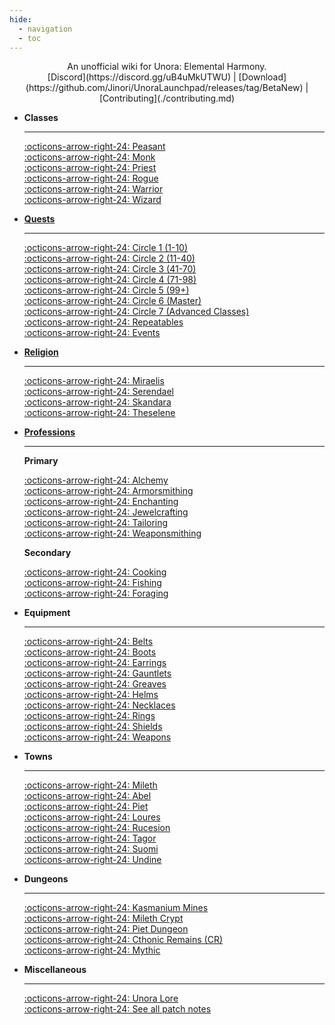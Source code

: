 ```yaml
---
hide:
  - navigation
  - toc
---
```

<style>
  .md-typeset h1,
  .md-content__button {
    display: none;
  }
</style>

<center>
An unofficial wiki for Unora: Elemental Harmony.<br>
[Discord](https://discord.gg/uB4uMkUTWU) | [Download](https://github.com/Jinori/UnoraLaunchpad/releases/tag/BetaNew) | [Contributing](./contributing.md)
</center>

<div class="grid cards" markdown>

-   __Classes__

    ---

    [:octicons-arrow-right-24: Peasant](./classes/peasant.md)<br>
    [:octicons-arrow-right-24: Monk](./classes/monk.md)<br>
    [:octicons-arrow-right-24: Priest](./classes/priest.md)<br>
    [:octicons-arrow-right-24: Rogue](./classes/rogue.md)<br>
    [:octicons-arrow-right-24: Warrior](./classes/warrior.md)<br>
    [:octicons-arrow-right-24: Wizard](./classes/wizard.md)

-   __[Quests](./quests/overview.md)__

    ---

    [:octicons-arrow-right-24: Circle 1 (1-10)](./quests/overview.md#circle-1)<br>
    [:octicons-arrow-right-24: Circle 2 (11-40)](./quests/overview.md#circle-2)<br>
    [:octicons-arrow-right-24: Circle 3 (41-70)](./quests/overview.md#circle-3)<br>
    [:octicons-arrow-right-24: Circle 4 (71-98)](./quests/overview.md#circle-4)<br>
    [:octicons-arrow-right-24: Circle 5 (99+)](./quests/overview.md#circle-5)<br>
    [:octicons-arrow-right-24: Circle 6 (Master)](./quests/overview.md#circle-6)<br>
    [:octicons-arrow-right-24: Circle 7 (Advanced Classes)](./quests/overview.md#circle-7)<br>
    [:octicons-arrow-right-24: Repeatables](./quests/overview.md#repeatable-quests)<br>
    [:octicons-arrow-right-24: Events](./quests/overview.md#event-quests)<br>

-   __[Religion](./religion/overview.md)__

    ---

    [:octicons-arrow-right-24: Miraelis](./religion/gods/miraelis.md)<br>
    [:octicons-arrow-right-24: Serendael](./religion/gods/serendael.md)<br>
    [:octicons-arrow-right-24: Skandara](./religion/gods/skandara.md)<br>
    [:octicons-arrow-right-24: Theselene](./religion/gods/theselene.md)<br>

-   __[Professions](./professions/overview.md)__

    ---

    __Primary__

    [:octicons-arrow-right-24: Alchemy](./professions/types/primary/alchemy.md)<br>
    [:octicons-arrow-right-24: Armorsmithing](./professions/types/primary/armorsmithing.md)<br>
    [:octicons-arrow-right-24: Enchanting](./professions/types/primary/enchanting.md)<br>
    [:octicons-arrow-right-24: Jewelcrafting](./professions/types/primary/jewelcrafting.md)<br>
    [:octicons-arrow-right-24: Tailoring](./professions/types/primary/tailoring.md)<br>
    [:octicons-arrow-right-24: Weaponsmithing](./professions/types/primary/weaponsmithing.md)<br>

    __Secondary__

    [:octicons-arrow-right-24: Cooking](./professions/types/secondary/cooking.md)<br>
    [:octicons-arrow-right-24: Fishing](./professions/types/secondary/fishing.md)<br>
    [:octicons-arrow-right-24: Foraging](./professions/types/secondary/foraging.md)<br>

-   __Equipment__

    ---

    [:octicons-arrow-right-24: Belts](./equipment/belts.md)<br>
    [:octicons-arrow-right-24: Boots](./equipment/boots.md)<br>
    [:octicons-arrow-right-24: Earrings](./equipment/earrings.md)<br>
    [:octicons-arrow-right-24: Gauntlets](./equipment/gauntlets.md)<br>
    [:octicons-arrow-right-24: Greaves](./equipment/greaves.md)<br>
    [:octicons-arrow-right-24: Helms](./equipment/helms.md)<br>
    [:octicons-arrow-right-24: Necklaces](./equipment/necklaces.md)<br>
    [:octicons-arrow-right-24: Rings](./equipment/rings.md)<br>
    [:octicons-arrow-right-24: Shields](./equipment/shields.md)<br>
    [:octicons-arrow-right-24: Weapons](./equipment/weapons.md)<br>

-   __Towns__

    ---

    [:octicons-arrow-right-24: Mileth](./towns/mileth.md)<br>
    [:octicons-arrow-right-24: Abel](./towns/abel.md)<br>
    [:octicons-arrow-right-24: Piet](./towns/piet.md)<br>
    [:octicons-arrow-right-24: Loures](./towns/loures.md)<br>
    [:octicons-arrow-right-24: Rucesion](./towns/rucesion.md)<br>
    [:octicons-arrow-right-24: Tagor](./towns/tagor.md)<br>
    [:octicons-arrow-right-24: Suomi](./towns/suomi.md)<br>
    [:octicons-arrow-right-24: Undine](./towns/undine.md)<br>

-   __Dungeons__

    ---

    [:octicons-arrow-right-24: Kasmanium Mines](./dungeons/kasmanium_mines.md)<br>
    [:octicons-arrow-right-24: Mileth Crypt](./dungeons/mileth_crypt.md)<br>
    [:octicons-arrow-right-24: Piet Dungeon](./dungeons/piet_dungeon.md)<br>
    [:octicons-arrow-right-24: Cthonic Remains (CR)](./dungeons/cthonic_remains.md)<br>
    [:octicons-arrow-right-24: Mythic](./dungeons/mythic.md)<br>

-   __Miscellaneous__

    ---

    [:octicons-arrow-right-24: Unora Lore](./lore/overview.md)<br>
    [:octicons-arrow-right-24: See all patch notes](./patch_notes/overview.md)<br>

</div>
